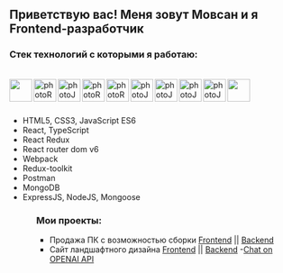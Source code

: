 ## Приветствую вас! Меня зовут Мовсан и я Frontend-разработчик

### Стек технологий с которыми я работаю:

<br/>
<div>
  <img align="left" width=40px src="https://cdn1.iconfinder.com/data/icons/logotypes/32/badge-html-5-256.png" href="https://html.com/" />
 <img align="left" width=40px src="https://cdn1.iconfinder.com/data/icons/logotypes/32/badge-css-3-256.png" alt="photoReact" />
  <img align="left" width=40px src="https://cdn2.iconfinder.com/data/icons/designer-skills/128/code-programming-javascript-software-develop-command-language-256.png" alt="photoJs" />
<img align="left" width=40px src="https://cdn0.iconfinder.com/data/icons/logos-brands-in-colors/128/react-256.png" alt="photoReact" />
  <img align="left" width=40px  src="https://img.icons8.com/color/452/redux.png" alt="photoReact" />
   <img align="left" width=40px src="https://img.icons8.com/dusk/344/webpack.png" alt="photoJs" />
     <img align="left" width=40px src="https://cdn4.iconfinder.com/data/icons/logos-brands-in-colors/3000/figma-logo-256.png" alt="photoJs" />
      <img align="left" width=40px src="https://uxwing.com/wp-content/themes/uxwing/download/brands-and-social-media/postman-icon.svg" alt="photoJs" />
  <img align="left" width=40px src="https://cdn.icon-icons.com/icons2/2415/PNG/512/mongodb_plain_wordmark_logo_icon_146423.png" alt="photoJs" />
  <img align="left" width=40px src="https://cdn.icon-icons.com/icons2/2415/PNG/512/nodejs_original_logo_icon_146411.png" />
</div>

<br/>
<br/>
<br/>

<ul>
  <li>HTML5, CSS3, JavaScript ES6</li>
  <li>React, TypeScript</li>
  <li>React Redux</li>
  <li>React router dom v6</li>
  <li>Webpack</li>
  <li>Redux-toolkit</li>
  <li>Postman</li>
  <li>MongoDB</li>
  <li>ExpressJS, NodeJS, Mongoose</li>
  <ul/>

### Мои проекты:

- Продажа ПК с возможностью сборки <a href="https://github.com/Sanmov13/team-MadePC-Front">Frontend<a/> || <a href="https://github.com/Sanmov13/team-madePC-back">Backend<a/>
- Сайт ландшафтного дизайна <a href="https://github.com/Sanmov13/project-forest-front">Frontend<a/> || <a href="https://github.com/Sanmov13/project-forest-back">Backend<a/>
-<a href="https://github.com/Sanmov13/CodeX">Chat on OPENAI API<a/>
